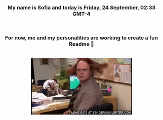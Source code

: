 


<div align="center">
<h3 >My name is Sofia and today is Friday, 24 September, 02:33 GMT-4</h3><br>
<h3 >For now, me and my personalities are working to create a fun Readme 👋
</h3><br>
<img src='img/dwight.gif' alt='working...'/>
</div>

